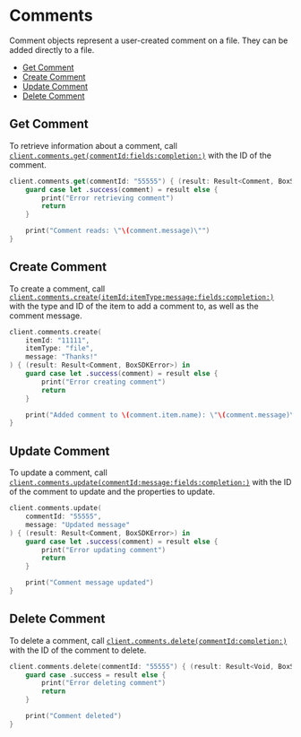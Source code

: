 Comments
========

Comment objects represent a user-created comment on a file. They can be added directly to a file.

<!-- START doctoc generated TOC please keep comment here to allow auto update -->
<!-- DON'T EDIT THIS SECTION, INSTEAD RE-RUN doctoc TO UPDATE -->


- [Get Comment](#get-comment)
- [Create Comment](#create-comment)
- [Update Comment](#update-comment)
- [Delete Comment](#delete-comment)

<!-- END doctoc generated TOC please keep comment here to allow auto update -->

Get Comment
-----------

To retrieve information about a comment, call
[`client.comments.get(commentId:fields:completion:)`][get-comment]
with the ID of the comment.

```swift
client.comments.get(commentId: "55555") { (result: Result<Comment, BoxSDKError>) in
    guard case let .success(comment) = result else {
        print("Error retrieving comment")
        return
    }

    print("Comment reads: \"\(comment.message)\"")
}
```

[get-comment]: http://opensource.box.com/box-ios-sdk/Classes/CommentsModule.html#/s:6BoxSDK14CommentsModuleC3get9commentId6fields10completionySS_SaySSGSgys6ResultOyAA7CommentCAA0A8SDKErrorCGctF

Create Comment
--------------

To create a comment, call
[`client.comments.create(itemId:itemType:message:fields:completion:)`][create-comment]
with the type and ID of the item to add a comment to, as well as the comment message.

```swift
client.comments.create(
    itemId: "11111",
    itemType: "file",
    message: "Thanks!"
) { (result: Result<Comment, BoxSDKError>) in
    guard case let .success(comment) = result else {
        print("Error creating comment")
        return
    }

    print("Added comment to \(comment.item.name): \"\(comment.message)\"")
}
```

[create-comment]: http://opensource.box.com/box-ios-sdk/Classes/CommentsModule.html#/s:6BoxSDK14CommentsModuleC6create6itemId0F4Type7message6fields10completionySS_S2SSaySSGSgys6ResultOyAA7CommentCAA0A8SDKErrorCGctF

Update Comment
--------------

To update a comment, call
[`client.comments.update(commentId:message:fields:completion:)`][update-comment]
with the ID of the comment to update and the properties to update.

```swift
client.comments.update(
    commentId: "55555",
    message: "Updated message"
) { (result: Result<Comment, BoxSDKError>) in
    guard case let .success(comment) = result else {
        print("Error updating comment")
        return
    }

    print("Comment message updated")
}
```

[update-comment]: http://opensource.box.com/box-ios-sdk/Classes/CommentsModule.html#/s:6BoxSDK14CommentsModuleC6update9commentId7message6fields10completionySS_SSSaySSGSgys6ResultOyAA7CommentCAA0A8SDKErrorCGctF

Delete Comment
--------------

To delete a comment, call [`client.comments.delete(commentId:completion:)`][delete-comment]
with the ID of the comment to delete.

```swift
client.comments.delete(commentId: "55555") { (result: Result<Void, BoxSDKError>) in
    guard case .success = result else {
        print("Error deleting comment")
        return
    }

    print("Comment deleted")
}
```

[delete-comment]: http://opensource.box.com/box-ios-sdk/Classes/CommentsModule.html#/s:6BoxSDK14CommentsModuleC6delete9commentId10completionySS_ys6ResultOyytAA0A8SDKErrorCGctF